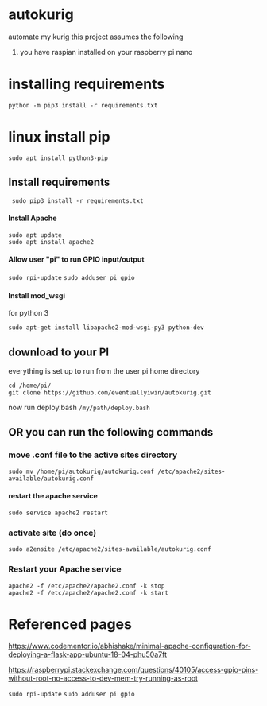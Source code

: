 # autokurig
automate my kurig
this project assumes the following
1. you have raspian installed on your raspberry pi nano
# installing requirements
```python -m pip3 install -r requirements.txt```
# linux install pip
```sudo apt install python3-pip```
## Install requirements
``` sudo pip3 install -r requirements.txt```
#### Install Apache
```
sudo apt update
sudo apt install apache2
```
#### Allow user "pi" to run GPIO input/output
```sudo rpi-update```
```sudo adduser pi gpio```

#### Install mod_wsgi
for python 3
```
sudo apt-get install libapache2-mod-wsgi-py3 python-dev
```

## download to your PI
everything is set up to run from the user pi home directory
``` 
cd /home/pi/
git clone https://github.com/eventuallyiwin/autokurig.git
 ```
now run deploy.bash
``` /my/path/deploy.bash ```

## OR you can run the following commands
### move .conf file to the active sites directory
``` sudo mv /home/pi/autokurig/autokurig.conf /etc/apache2/sites-available/autokurig.conf ```
#### restart the apache service
``` sudo service apache2 restart ```
### activate site (do once)
```sudo a2ensite /etc/apache2/sites-available/autokurig.conf```

### Restart your Apache service
```
apache2 -f /etc/apache2/apache2.conf -k stop
apache2 -f /etc/apache2/apache2.conf -k start
```

# Referenced pages
https://www.codementor.io/abhishake/minimal-apache-configuration-for-deploying-a-flask-app-ubuntu-18-04-phu50a7ft

https://raspberrypi.stackexchange.com/questions/40105/access-gpio-pins-without-root-no-access-to-dev-mem-try-running-as-root

```sudo rpi-update```
```sudo adduser pi gpio```
